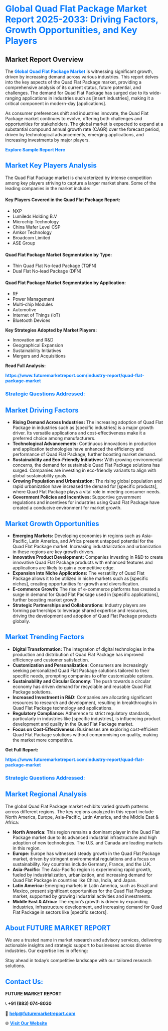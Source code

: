 <h1 style="color: #007BFF;">Global Quad Flat Package Market Report 2025-2033: Driving Factors, Growth Opportunities, and Key Players</h1>

<section id="overview">
<h2>Market Report Overview</h2>
<p>The <a href="https://www.futuremarketreport.com/industry-report/quad-flat-package-market" style="color: #007BFF; text-decoration: none;"><strong>Global Quad Flat Package Market</strong></a> is witnessing significant growth, driven by increasing demand across various industries. This report delves into the key aspects of the Quad Flat Package market, providing a comprehensive analysis of its current status, future potential, and challenges. The demand for Quad Flat Package has surged due to its wide-ranging applications in industries such as [insert industries], making it a critical component in modern-day [applications].</p>
<p>As consumer preferences shift and industries innovate, the Quad Flat Package market continues to evolve, offering both challenges and opportunities for stakeholders. The global market is expected to expand at a substantial compound annual growth rate (CAGR) over the forecast period, driven by technological advancements, emerging applications, and increasing investments by major players.</p>
</section>

<section id="overview">
<p><a href="https://www.futuremarketreport.com/request-sample/reportId=82181" style="color: #007BFF; text-decoration: none;"><strong>Explore Sample Report Here</strong></a></p>
</section>

<section id="key-players">
<h2 style="color: #007BFF;">Market Key Players Analysis</h2>
<p>The Quad Flat Package market is characterized by intense competition among key players striving to capture a larger market share. Some of the leading companies in the market include:</p>
<h4>Key Players Covered in the Quad Flat Package Report:</h4>
<ul><li>NXP</li><li>Lumileds Holding B.V</li><li>Microchip Technology</li><li>China Wafer Level CSP</li><li>Amkor Technology</li><li>Broadcom Limited</li><li>ASE Group</li></ul>
<h4>Quad Flat Package Market Segmentation by Type:</h4>
<ul><li>Thin Quad Flat No-lead Package (TQFN)</li><li>Dual Flat No-lead Package (DFN)</li></ul>

<h4>Quad Flat Package Market Segmentation by Application:</h4>
<ul><li>RF</li><li>Power Management</li><li>Multi-chip Modules</li><li>Automotive</li><li>Internet of Things (loT)</li><li>Bluetooth Devices</li></ul>
<p><strong>Key Strategies Adopted by Market Players:</strong></p>
<ul>
<li>Innovation and R&D</li>
<li>Geographical Expansion</li>
<li>Sustainability Initiatives</li>
<li>Mergers and Acquisitions</li>
</ul>
</section>

<section>
<p><strong>Read Full Analysis: </strong></p><a href="https://www.futuremarketreport.com/industry-report/quad-flat-package-market" style="color: #007BFF; text-decoration: none;"><strong>https://www.futuremarketreport.com/industry-report/quad-flat-package-market</strong></a>
<h3 style="color: #007BFF;">Strategic Questions Addressed:</h3>
</section>

<section id="driving-factors">
<h2 style="color: #007BFF;">Market Driving Factors</h2>
<ul>
<li><strong>Rising Demand Across Industries:</strong> The increasing adoption of Quad Flat Package in industries such as [specific industries] is a major growth driver. Its versatile applications and cost-effectiveness make it a preferred choice among manufacturers.</li>
<li><strong>Technological Advancements:</strong> Continuous innovations in production and application technologies have enhanced the efficiency and performance of Quad Flat Package, further boosting market demand.</li>
<li><strong>Sustainability and Eco-Friendly Initiatives:</strong> With growing environmental concerns, the demand for sustainable Quad Flat Package solutions has surged. Companies are investing in eco-friendly variants to align with global sustainability goals.</li>
<li><strong>Growing Population and Urbanization:</strong> The rising global population and rapid urbanization have increased the demand for [specific products], where Quad Flat Package plays a vital role in meeting consumer needs.</li>
<li><strong>Government Policies and Incentives:</strong> Supportive government regulations and incentives for industries using Quad Flat Package have created a conducive environment for market growth.</li>
</ul>
</section>

<section id="growth-opportunities">
<h2 style="color: #007BFF;">Market Growth Opportunities</h2>
<ul>
<li><strong>Emerging Markets:</strong> Developing economies in regions such as Asia-Pacific, Latin America, and Africa present untapped potential for the Quad Flat Package market. Increasing industrialization and urbanization in these regions are key growth drivers.</li>
<li><strong>Innovative Product Development:</strong> Companies investing in R&D to create innovative Quad Flat Package products with enhanced features and applications are likely to gain a competitive edge.</li>
<li><strong>Expansion into Niche Applications:</strong> The versatility of Quad Flat Package allows it to be utilized in niche markets such as [specific niches], creating opportunities for growth and diversification.</li>
<li><strong>E-commerce Growth:</strong> The rise of e-commerce platforms has created a surge in demand for Quad Flat Package used in [specific applications], further boosting market growth.</li>
<li><strong>Strategic Partnerships and Collaborations:</strong> Industry players are forming partnerships to leverage shared expertise and resources, driving the development and adoption of Quad Flat Package products globally.</li>
</ul>
</section>

<section id="trending-factors">
<h2 style="color: #007BFF;">Market Trending Factors</h2>
<ul>
<li><strong>Digital Transformation:</strong> The integration of digital technologies in the production and distribution of Quad Flat Package has improved efficiency and customer satisfaction.</li>
<li><strong>Customization and Personalization:</strong> Consumers are increasingly seeking personalized Quad Flat Package solutions tailored to their specific needs, prompting companies to offer customizable options.</li>
<li><strong>Sustainability and Circular Economy:</strong> The push towards a circular economy has driven demand for recyclable and reusable Quad Flat Package solutions.</li>
<li><strong>Increased Investment in R&D:</strong> Companies are allocating significant resources to research and development, resulting in breakthroughs in Quad Flat Package technology and applications.</li>
<li><strong>Regulatory Compliance:</strong> Adherence to strict regulatory standards, particularly in industries like [specific industries], is influencing product development and quality in the Quad Flat Package market.</li>
<li><strong>Focus on Cost-Effectiveness:</strong> Businesses are exploring cost-efficient Quad Flat Package solutions without compromising on quality, making the market more competitive.</li>
</ul>
</section>

<section>
<p><strong>Get Full Report: </strong></p><a href="https://www.futuremarketreport.com/industry-report/quad-flat-package-market" style="color: #007BFF; text-decoration: none;"><strong>https://www.futuremarketreport.com/industry-report/quad-flat-package-market</strong></a>
<h3 style="color: #007BFF;">Strategic Questions Addressed:</h3>
</section>


<section id="regional-analysis">
<h2 style="color: #007BFF;">Market Regional Analysis</h2>
<p>The global Quad Flat Package market exhibits varied growth patterns across different regions. The key regions analyzed in this report include North America, Europe, Asia-Pacific, Latin America, and the Middle East & Africa:</p>
<ul>
<li><strong>North America:</strong> This region remains a dominant player in the Quad Flat Package market due to its advanced industrial infrastructure and high adoption of new technologies. The U.S. and Canada are leading markets in this region.</li>
<li><strong>Europe:</strong> Europe has witnessed steady growth in the Quad Flat Package market, driven by stringent environmental regulations and a focus on sustainability. Key countries include Germany, France, and the U.K.</li>
<li><strong>Asia-Pacific:</strong> The Asia-Pacific region is experiencing rapid growth, fueled by industrialization, urbanization, and increasing demand for Quad Flat Package in countries like China, India, and Japan.</li>
<li><strong>Latin America:</strong> Emerging markets in Latin America, such as Brazil and Mexico, present significant opportunities for the Quad Flat Package market, supported by growing industrial activities and investments.</li>
<li><strong>Middle East & Africa:</strong> The region’s growth is driven by expanding industries, infrastructure development, and increasing demand for Quad Flat Package in sectors like [specific sectors].</li>
</ul>
</section>

<footer>
<h2 style="color: #007BFF;">About FUTURE MARKET REPORT</h2>
<p>We are a trusted name in market research and advisory services, delivering actionable insights and strategic support to businesses across diverse industries. Our expertise lies in offering:</p>

<p>Stay ahead in today’s competitive landscape with our tailored research solutions.</p>

<h2 style="color: #007BFF;">Contact Us:</h2>
<p><strong>FUTURE MARKET REPORT</strong></p>
<p>📞 <strong>+91 (883) 074-8030</strong></p>
<p>📧 <strong><a href="mailto:help@futuremarketreport.com" style="color: #007BFF;">help@futuremarketreport.com</a></strong></p>
<p>🌐 <strong><a href="https://www.futuremarketreport.com/" style="color: #007BFF;">Visit Our Website</a></strong></p>
</footer>